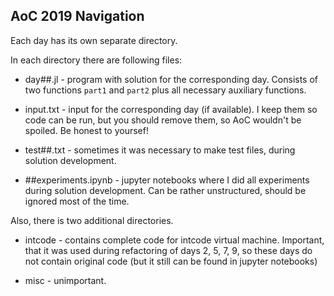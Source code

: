 ## AoC 2019 Navigation

Each day has its own separate directory.

In each directory there are following files:

- day##.jl - program with solution for the corresponding day. Consists of two functions `part1` and `part2` plus all necessary auxiliary functions.

- input.txt - input for the corresponding day (if available). I keep them so code can be run, but you should remove them, so AoC wouldn't be spoiled. Be honest to yoursef!

- test##.txt - sometimes it was necessary to make test files, during solution development.

- ##experiments.ipynb - jupyter notebooks where I did all experiments during solution development. Can be rather unstructured, should be ignored most of the time.

Also, there is two additional directories. 

- intcode - contains complete code for intcode virtual machine. Important, that it was used during refactoring of days 2, 5, 7, 9, so these days do not contain original code (but it still can be found in jupyter notebooks)

- misc - unimportant.
